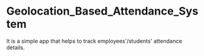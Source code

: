 # Geolocation_Based_Attendance_System
It is a simple app that helps to track employees'/students' attendance details.
